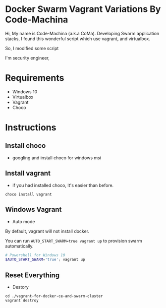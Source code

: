 # Docker Swarm Vagrant Variations By Code-Machina

Hi, My name is Code-Machina (a.k.a CoMa). Developing Swarm application stacks, I found this wonderful script which use vagrant, and virtualbox.

So, I modified some script 

I'm security engineer,

# Requirements

- Windows 10
- Virtualbox
- Vagrant
- Choco

# Instructions

## Install choco

- googling and install choco for windows msi

## Install vagrant

- if you had installed choco, It's easier than before.

```
choco install vagrant
```

## Windows Vagrant

- Auto mode

By default, vagrant will not install docker.

You can run `AUTO_START_SWARM=true vagrant up` to provision swarm automatically.

```powershell
# Powershell for Windows 10
$AUTO_START_SWARM='true'; vagrant up 
```

## Reset Everything

- Destory

```
cd ./vagrant-for-docker-ce-and-swarm-cluster
vagrant destroy
```